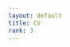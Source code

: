 ```yaml
---
layout: default
title: CV
rank: 3
---
```

<object class="cv" data="../assets/cv/Min-Hsueh_Chiu_cv.pdf" type='application/pdf'></object>